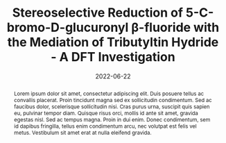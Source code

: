 ---
title: "Stereoselective Reduction of 5-C-bromo-D-glucuronyl β-fluoride with the Mediation of Tributyltin Hydride - A DFT Investigation"
summary: Supervised by Prof. Elizabeth Krenske
authors:
- admin
date: 2022-06-22
doi: ""

publication_types: ["article"]

abstract: Lorem ipsum dolor sit amet, consectetur adipiscing elit. Duis posuere tellus ac convallis placerat. Proin tincidunt magna sed ex sollicitudin condimentum. Sed ac faucibus dolor, scelerisque sollicitudin nisi. Cras purus urna, suscipit quis sapien eu, pulvinar tempor diam. Quisque risus orci, mollis id ante sit amet, gravida egestas nisl. Sed ac tempus magna. Proin in dui enim. Donec condimentum, sem id dapibus fringilla, tellus enim condimentum arcu, nec volutpat est felis vel metus. Vestibulum sit amet erat at nulla eleifend gravida.

tags:
  - DFT
  - Gaussian
featured: false

links:
- name: Custom Link
  url: http://example.org
url_pdf: http://arxiv.org/pdf/1512.04133v1
url_code: 'https://github.com/HugoBlox/hugo-blox-builder'
url_dataset: '#'
url_poster: '#'
url_project: ''
url_slides: ''
url_source: '#'
url_video: '#'

image:
  caption: 'Image credit: Huiwen Tan'
  focal_point: ""
  preview_only: ture

projects: []

slides: ""
---